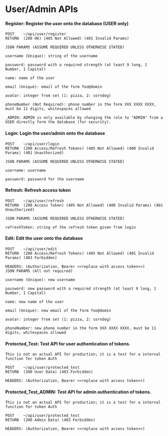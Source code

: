 # User/Admin APIs

#### Register: Register the user onto the database (USER only)

```
POST    ~/api/user/register
RETURN  (200 OK) (405 Not Allowed) (401 Invalid Params)

JSON PARAMS (ASSUME REQUIRED UNLESS OTHERWISE STATED)

username (Unique): string of the username

password: password with a required strength (at least 9 long, 1 Number, 1 Capital)

name: name of the user

email (Unique): email of the form foo@domin

avatar: integer from set (1: pizza, 2: corndog)

phoneNumber (Not Required): phone number in the form XXX XXXX XXXX, must be 11 digits, whitespaces allowed

_ADMIN: ADMIN is only available by changing the role to "ADMIN" from a USER directly form the database (for security).
```

#### Login: Login the user/admin onto the database

```
POST    ~/api/user/login
RETURN  (200 Access/Refresh Tokens) (405 Not Allowed) (400 Invalid Params) (401 Unauthorized)

JSON PARAMS (ASSUME REQUIRED UNLESS OTHERWISE STATED)

username: username

password: password for the username
```

#### Refresh: Refresh access token

```
POST    ~/api/user/refresh
RETURN  (200 Access Token) (405 Not Allowed) (400 Invalid Params) (401 Unauthorized)

JSON PARAMS (ASSUME REQUIRED UNLESS OTHERWISE STATED)

refreshToken: string of the refresh token given from login
```

#### Edit: Edit the user onto the database

```
POST    ~/api/user/edit
RETURN  (200 Access/Refresh Tokens) (405 Not Allowed) (401 Invalid Params) (403 Forbidden)

HEADERS: (Authorization, Bearer <<replace with access token>>)
JSON PARAMS (All not required)

username (Unique): new username

password: new password with a required strength (at least 9 long, 1 Number, 1 Capital)

name: new name of the user

email (Unique): new email of the form foo@domin

avatar: integer from set (1: pizza, 2: corndog)

phoneNumber: new phone number in the form XXX XXXX XXXX, must be 11 digits, whitespaces allowed
```

#### Protected_Test: Test API for user authentication of tokens.

```
This is not an actual API for production; it is a test for a internal function for token Auth

POST    ~/api/user/protected_test
RETURN  (200 User Data) (403 Forbidden)

HEADERS: (Authorization, Bearer <<replace with access token>>)
```

#### Protected_Test_ADMIN: Test API for admin authentication of tokens.

```
This is not an actual API for production; it is a test for a internal function for token Auth

POST    ~/api/user/protected_test
RETURN  (200 Admin Data) (403 Forbidden)

HEADERS: (Authorization, Bearer <<replace with access token>>)
```